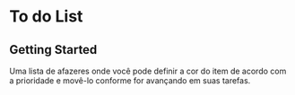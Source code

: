 # To do List

## Getting Started

Uma lista de afazeres onde você pode definir a cor do item de acordo com a prioridade e movê-lo conforme for avançando em suas tarefas.
